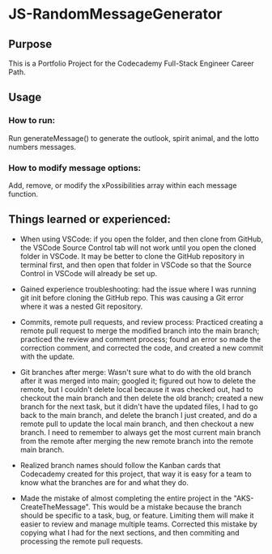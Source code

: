 # JS-RandomMessageGenerator
## Purpose
This is a Portfolio Project for the Codecademy Full-Stack Engineer Career Path.

## Usage
### How to run:
Run generateMessage() to generate the outlook, spirit animal, and the lotto numbers messages.

### How to modify message options:
Add, remove, or modify the xPossibilities array within each message function.

## Things learned or experienced:
- When using VSCode: if you open the folder, and then clone from GitHub, the VSCode Source Control tab will not work until you open the cloned folder in VSCode.  It may be better to clone the GitHub repository in terminal first, and then open that folder in VSCode so that the Source Control in VSCode will already be set up.

- Gained experience troubleshooting: had the issue where I was running git init before cloning the GitHub repo.  This was causing a Git error where it was a nested Git repository.

- Commits, remote pull requests, and review process: Practiced creating a remote pull request to merge the modified branch into the main branch; practiced the review and comment process; found an error so made the correction comment, and corrected the code, and created a new commit with the update.

- Git branches after merge: Wasn't sure what to do with the old branch after it was merged into main; googled it; figured out how to delete the remote, but I couldn't delete local because it was checked out, had to checkout the main branch and then delete the old branch; created a new branch for the next task, but it didn't have the updated files, I had to go back to the main branch, and delete the branch I just created, and do a remote pull to update the local main branch, and then checkout a new branch.  I need to remember to always get the most current main branch from the remote after merging the new remote branch into the remote main branch.

- Realized branch names should follow the Kanban cards that Codecademy created for this project, that way it is easy for a team to know what the branches are for and what they do.

- Made the mistake of almost completing the entire project in the "AKS-CreateTheMessage". This would be a mistake because the branch should be specific to a task, bug, or feature. Limiting them will make it easier to review and manage multiple teams. Corrected this mistake by copying what I had for the next sections, and then commiting and processing the remote pull requests.
